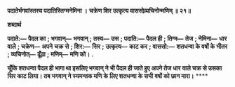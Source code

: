 **पदातेर्भगवांस्तस्य पदातिस्तिग्मनेमिना ।** **चक्रेण शिर उत्कृत्य वाससोव्र्यचिनोन्मणिम् ॥ २१॥** 

**शब्दार्थ** 

**पदाते:—** **पैदल का** **; भगवान्—** **भगवान्** **; तस्य—** **उस** **; पदाति:—** **पैदल ही** **; तिग्म—** **तेज** **; नेमिना—** **धार वाले** **; चक्रेण—** **अपने** **चक्र से** **; शिर:—** **सिर** **; उत्कृत्य—** **काट कर** **; वाससो:—** **शतधन्वा के वषों के भीतर** **; व्यचिनोत्—** **ढूँढ़ा** **; मणिम्—** **मणि को।** **.** 

**चूँकि शतधन्वा पैदल ही भागा था इसलिए भगवान् ने भी पैदल ही जाते हुए अपने तेज धार** **वाले चक्र से उसका सिर काट लिया। तब भगवान् ने स्यमन्तक मणि के लिए शतधन्वा के सभी** **वषों को छान मारा।** **** 